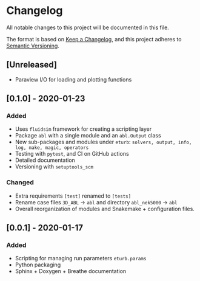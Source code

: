 # Changelog
All notable changes to this project will be documented in this file.

The format is based on [Keep a Changelog](https://keepachangelog.com/en/1.0.0/),
and this project adheres to [Semantic Versioning](https://semver.org/spec/v2.0.0.html).

<!--

### Added
### Changed
### Deprecated
### Removed
### Fixed
### Security

Type of changes
---------------

Added for new features.
Changed for changes in existing functionality.
Deprecated for soon-to-be removed features.
Removed for now removed features.
Fixed for any bug fixes.
Security in case of vulnerabilities.

-->

## [Unreleased]
- Paraview I/O for loading and plotting functions

## [0.1.0] - 2020-01-23

### Added
- Uses `fluidsim` framework for creating a scripting layer
- Package `abl` with a single module and an `abl.Output` class
- New sub-packages and modules under `eturb`: `solvers, output, info, log,
  make, magic, operators`
- Testing with `pytest`, and CI on GitHub actions
- Detailed documentation
- Versioning with `setuptools_scm`

### Changed
- Extra requirements `[test]` renamed to `[tests]`
- Rename case files `3D_ABL` -> `abl` and directory `abl_nek5000` -> `abl`
- Overall reorganization of modules and Snakemake + configuration files.

## [0.0.1] - 2020-01-17

### Added
- Scripting for managing run parameters `eturb.params`
- Python packaging
- Sphinx + Doxygen + Breathe documentation
